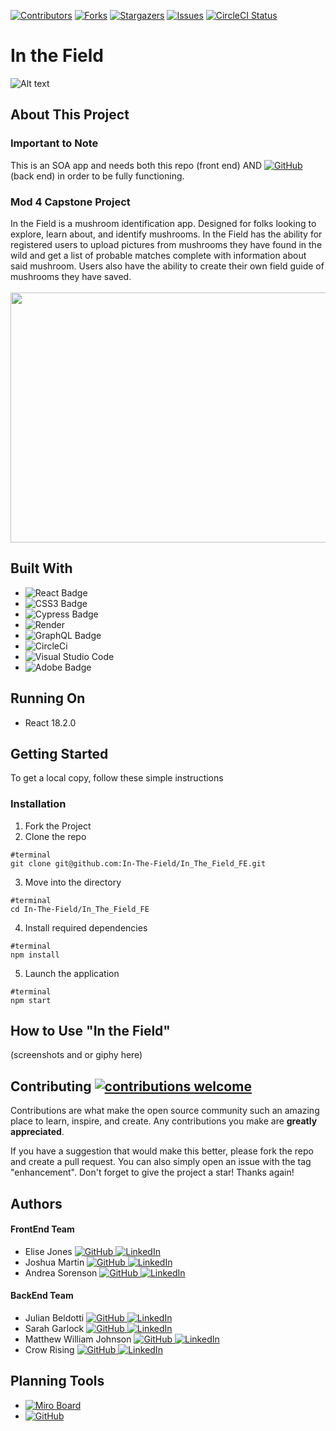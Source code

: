 [![Contributors](https://img.shields.io/github/contributors/In-The-Field/In_The_Field_FE.svg)](https://github.com/In-The-Field/In_The_Field_FE/graphs/contributors)
[![Forks](https://img.shields.io/github/forks/In-The-Field/In_The_Field_FE.svg)](https://github.com/In-The-Field/In_The_Field_FE/forks)
[![Stargazers](https://img.shields.io/github/stars/In-The-Field/In_The_Field_FE.svg)](https://githuB.com/In-The-Field/In_The_Field_FE/stargazers)
[![Issues](https://img.shields.io/github/issues/In-The-Field/In_The_Field_FE.svg)](https://github.com/In-The-Field/In_The_Field_FE/issues)
[![CircleCI Status](https://circleci.com/gh/facebook/react.svg?style=shield)](https://circleci.com/gh/facebook/react)

# In the Field

![Alt text](image.png)

## About This Project
### Important to Note
This is an SOA app and needs both this repo (front end) AND [![GitHub](https://img.shields.io/badge/GitHub-100000?style=for-the-badge&logo=github&logoColor=white) ](https://github.com/In-The-Field/In_The_Field_BE) (back end) in order to be fully functioning.

### Mod 4 Capstone Project
In the Field is a mushroom identification app. Designed for folks looking to explore, learn about, and identify mushrooms. In the Field has the ability for registered users to upload pictures from mushrooms they have found in the wild and get a list of probable matches complete with information about said mushroom. Users also have the ability to create their own field guide of mushrooms they have saved.
                                                  <br><br>
                    <img src="https://www.pbs.org/food/wp-content/blogs.dir/2/files/2014/04/edible-fungi600.jpg" width="600" height="400">
                                                                                           
                                                  
## Built With
* ![React Badge](https://img.shields.io/badge/React-61DAFB?logo=react&logoColor=000&style=for-the-badge)
* ![CSS3 Badge](https://img.shields.io/badge/CSS3-1572B6?logo=css3&logoColor=fff&style=for-the-badge)
* ![Cypress Badge](https://img.shields.io/badge/Cypress-17202C?logo=cypress&logoColor=fff&style=for-the-badge)
* ![Render](https://img.shields.io/badge/Render-%46E3B7.svg?style=for-the-badge&logo=render&logoColor=white)
* ![GraphQL Badge](https://img.shields.io/badge/GraphQL-E10098?logo=graphql&logoColor=fff&style=for-the-badge)
* ![CircleCi](https://img.shields.io/badge/circleci-343434?style=for-the-badge&logo=circleci&logoColor=white)
* ![Visual Studio Code](https://img.shields.io/badge/Visual%20Studio%20Code-0078d7.svg?style=for-the-badge&logo=visual-studio-code&logoColor=white)
* ![Adobe Badge](https://img.shields.io/badge/Adobe-F00?logo=adobe&logoColor=fff&style=for-the-badge)


## Running On
   - React 18.2.0
  
## <b>Getting Started</b>

To get a local copy, follow these simple instructions

### <b>Installation</b>

1. Fork the Project
2. Clone the repo 
``` 
#terminal
git clone git@github.com:In-The-Field/In_The_Field_FE.git
```
3. Move into the directory
```
#terminal
cd In-The-Field/In_The_Field_FE
```
4. Install required dependencies
```
#terminal
npm install
```
5. Launch the application
```
#terminal
npm start
```

## How to Use "In the Field"
 (screenshots and or giphy here)

## Contributing  [![contributions welcome](https://img.shields.io/badge/contributions-welcome-brightgreen.svg?style=flat)](https://github.com/In-The-Field/In_The_Field_FE/issues)
Contributions are what make the open source community such an amazing place to learn, inspire, and create. Any contributions you make are **greatly appreciated**.

If you have a suggestion that would make this better, please fork the repo and create a pull request. You can also simply open an issue with the tag "enhancement".
Don't forget to give the project a star! Thanks again!

## Authors
#### FrontEnd Team
- Elise Jones [![GitHub](https://img.shields.io/badge/GitHub-100000?style=for-the-badge&logo=github&logoColor=white) ](https://github.com/Elise-Jones) [![LinkedIn](https://img.shields.io/badge/LinkedIn-0077B5?style=for-the-badge&logo=linkedin&logoColor=white) ](https://www.linkedin.com/in/elise-jones-964bb5264/) 
- Joshua Martin [![GitHub](https://img.shields.io/badge/GitHub-100000?style=for-the-badge&logo=github&logoColor=white) ](https://github.com/jmartin777) [![LinkedIn](https://img.shields.io/badge/LinkedIn-0077B5?style=for-the-badge&logo=linkedin&logoColor=white) ](https://www.linkedin.com/in/joshua-c-martin/)
- Andrea Sorenson [![GitHub](https://img.shields.io/badge/GitHub-100000?style=for-the-badge&logo=github&logoColor=white) ](https://github.com/andreasorensen) [![LinkedIn](https://img.shields.io/badge/LinkedIn-0077B5?style=for-the-badge&logo=linkedin&logoColor=white) ](https://www.linkedin.com/in/andrea-sorensen-/)

#### BackEnd Team
- Julian Beldotti [![GitHub](https://img.shields.io/badge/GitHub-100000?style=for-the-badge&logo=github&logoColor=white) ](https://github.com/JCBeldo) [![LinkedIn](https://img.shields.io/badge/LinkedIn-0077B5?style=for-the-badge&logo=linkedin&logoColor=white) ]()
- Sarah Garlock [![GitHub](https://img.shields.io/badge/GitHub-100000?style=for-the-badge&logo=github&logoColor=white) ](https://github.com/sarahgarlock) [![LinkedIn](https://img.shields.io/badge/LinkedIn-0077B5?style=for-the-badge&logo=linkedin&logoColor=white) ](https://www.linkedin.com/in/sarah-garlock/)
- Matthew William Johnson [![GitHub](https://img.shields.io/badge/GitHub-100000?style=for-the-badge&logo=github&logoColor=white) ]( https://github.com/MWMJohnson) [![LinkedIn](https://img.shields.io/badge/LinkedIn-0077B5?style=for-the-badge&logo=linkedin&logoColor=white) ]()
- Crow Rising [![GitHub](https://img.shields.io/badge/GitHub-100000?style=for-the-badge&logo=github&logoColor=white) ](https://github.com/CrowRising) [![LinkedIn](https://img.shields.io/badge/LinkedIn-0077B5?style=for-the-badge&logo=linkedin&logoColor=white) ](https://www.linkedin.com/in/crowrising/)  

## Planning Tools
- [![Miro Board](https://img.shields.io/badge/Miro-050038?style=for-the-badge&logo=Miro&logoColor=white)](https://miro.com/app/board/uXjVMsa-Jz0=/?moveToWidget=3458764562195436996&cot=14)
- [![GitHub](https://img.shields.io/badge/GitHub-100000?style=for-the-badge&logo=github&logoColor=white) ](https://github.com/orgs/In-The-Field/projects/2)

